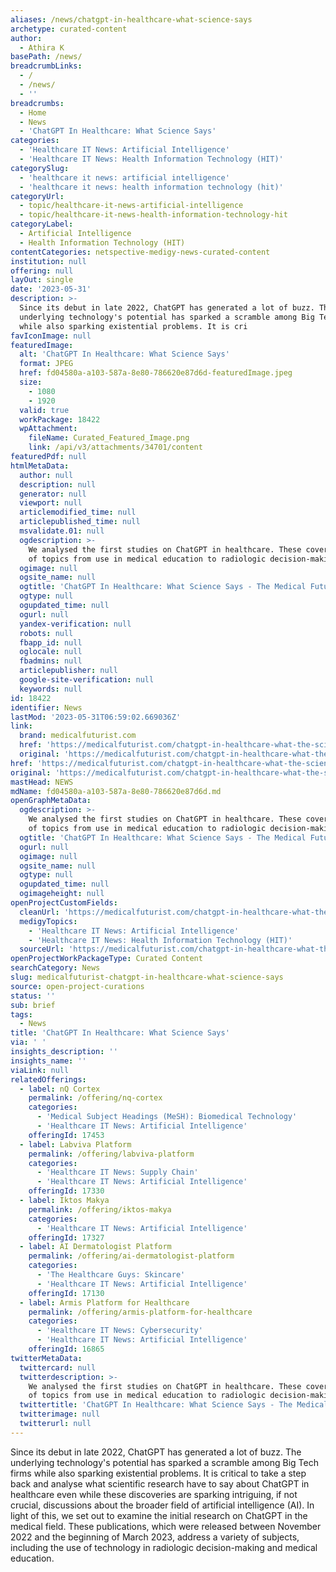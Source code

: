 ```yaml
---
aliases: /news/chatgpt-in-healthcare-what-science-says
archetype: curated-content
author:
  - Athira K
basePath: /news/
breadcrumbLinks:
  - /
  - /news/
  - ''
breadcrumbs:
  - Home
  - News
  - 'ChatGPT In Healthcare: What Science Says'
categories:
  - 'Healthcare IT News: Artificial Intelligence'
  - 'Healthcare IT News: Health Information Technology (HIT)'
categorySlug:
  - 'healthcare it news: artificial intelligence'
  - 'healthcare it news: health information technology (hit)'
categoryUrl:
  - topic/healthcare-it-news-artificial-intelligence
  - topic/healthcare-it-news-health-information-technology-hit
categoryLabel:
  - Artificial Intelligence
  - Health Information Technology (HIT)
contentCategories: netspective-medigy-news-curated-content
institution: null
offering: null
layOut: single
date: '2023-05-31'
description: >-
  Since its debut in late 2022, ChatGPT has generated a lot of buzz. The
  underlying technology's potential has sparked a scramble among Big Tech firms
  while also sparking existential problems. It is cri
favIconImage: null
featuredImage:
  alt: 'ChatGPT In Healthcare: What Science Says'
  format: JPEG
  href: fd04580a-a103-587a-8e80-786620e87d6d-featuredImage.jpeg
  size:
    - 1080
    - 1920
  valid: true
  workPackage: 18422
  wpAttachment:
    fileName: Curated_Featured_Image.png
    link: /api/v3/attachments/34701/content
featuredPdf: null
htmlMetaData:
  author: null
  description: null
  generator: null
  viewport: null
  articlemodified_time: null
  articlepublished_time: null
  msvalidate.01: null
  ogdescription: >-
    We analysed the first studies on ChatGPT in healthcare. These cover a range
    of topics from use in medical education to radiologic decision-making.
  ogimage: null
  ogsite_name: null
  ogtitle: 'ChatGPT In Healthcare: What Science Says - The Medical Futurist'
  ogtype: null
  ogupdated_time: null
  ogurl: null
  yandex-verification: null
  robots: null
  fbapp_id: null
  oglocale: null
  fbadmins: null
  articlepublisher: null
  google-site-verification: null
  keywords: null
id: 18422
identifier: News
lastMod: '2023-05-31T06:59:02.669036Z'
link:
  brand: medicalfuturist.com
  href: 'https://medicalfuturist.com/chatgpt-in-healthcare-what-the-science-says/'
  original: 'https://medicalfuturist.com/chatgpt-in-healthcare-what-the-science-says'
href: 'https://medicalfuturist.com/chatgpt-in-healthcare-what-the-science-says/'
original: 'https://medicalfuturist.com/chatgpt-in-healthcare-what-the-science-says'
mastHead: NEWS
mdName: fd04580a-a103-587a-8e80-786620e87d6d.md
openGraphMetaData:
  ogdescription: >-
    We analysed the first studies on ChatGPT in healthcare. These cover a range
    of topics from use in medical education to radiologic decision-making.
  ogtitle: 'ChatGPT In Healthcare: What Science Says - The Medical Futurist'
  ogurl: null
  ogimage: null
  ogsite_name: null
  ogtype: null
  ogupdated_time: null
  ogimageheight: null
openProjectCustomFields:
  cleanUrl: 'https://medicalfuturist.com/chatgpt-in-healthcare-what-the-science-says/'
  medigyTopics:
    - 'Healthcare IT News: Artificial Intelligence'
    - 'Healthcare IT News: Health Information Technology (HIT)'
  sourceUrl: 'https://medicalfuturist.com/chatgpt-in-healthcare-what-the-science-says'
openProjectWorkPackageType: Curated Content
searchCategory: News
slug: medicalfuturist-chatgpt-in-healthcare-what-science-says
source: open-project-curations
status: ''
sub: brief
tags:
  - News
title: 'ChatGPT In Healthcare: What Science Says'
via: ' '
insights_description: ''
insights_name: ''
viaLink: null
relatedOfferings:
  - label: nQ Cortex
    permalink: /offering/nq-cortex
    categories:
      - 'Medical Subject Headings (MeSH): Biomedical Technology'
      - 'Healthcare IT News: Artificial Intelligence'
    offeringId: 17453
  - label: Labviva Platform
    permalink: /offering/labviva-platform
    categories:
      - 'Healthcare IT News: Supply Chain'
      - 'Healthcare IT News: Artificial Intelligence'
    offeringId: 17330
  - label: Iktos Makya
    permalink: /offering/iktos-makya
    categories:
      - 'Healthcare IT News: Artificial Intelligence'
    offeringId: 17327
  - label: AI Dermatologist Platform
    permalink: /offering/ai-dermatologist-platform
    categories:
      - 'The Healthcare Guys: Skincare'
      - 'Healthcare IT News: Artificial Intelligence'
    offeringId: 17130
  - label: Armis Platform for Healthcare
    permalink: /offering/armis-platform-for-healthcare
    categories:
      - 'Healthcare IT News: Cybersecurity'
      - 'Healthcare IT News: Artificial Intelligence'
    offeringId: 16865
twitterMetaData:
  twittercard: null
  twitterdescription: >-
    We analysed the first studies on ChatGPT in healthcare. These cover a range
    of topics from use in medical education to radiologic decision-making.
  twittertitle: 'ChatGPT In Healthcare: What Science Says - The Medical Futurist'
  twitterimage: null
  twitterurl: null
---
```

<p>Since its debut in late 2022, ChatGPT has generated a lot of buzz. The underlying technology's potential has sparked a scramble among Big Tech firms while also sparking existential problems. It is critical to take a step back and analyse what scientific research have to say about ChatGPT in healthcare even while these discoveries are sparking intriguing, if not crucial, discussions about the broader field of artificial intelligence (AI). In light of this, we set out to examine the initial research on ChatGPT in the medical field. These publications, which were released between November 2022 and the beginning of March 2023, address a variety of subjects, including the use of technology in radiologic decision-making and medical education.</p>
